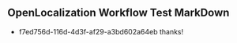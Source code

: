 ## OpenLocalization Workflow Test MarkDown
* f7ed756d-116d-4d3f-af29-a3bd602a64eb 
thanks!<!--HONumber=Mar16_HO3-->
